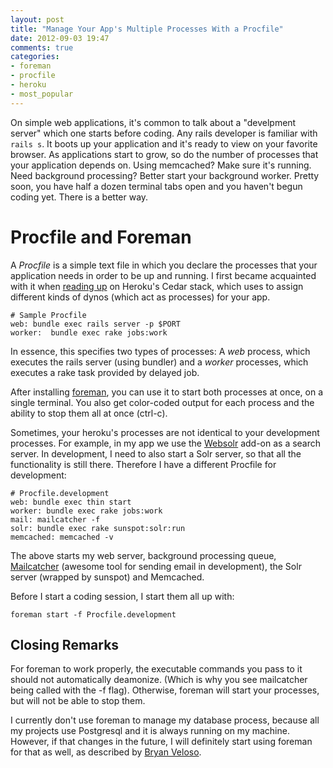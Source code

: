 ```yaml
---
layout: post
title: "Manage Your App's Multiple Processes With a Procfile"
date: 2012-09-03 19:47
comments: true
categories:
- foreman
- procfile
- heroku
- most_popular
---
```


On simple web applications, it's common to talk about a "develpment server" which one starts before coding. Any rails developer is familiar with ```rails s```. It boots up your application and it's ready to view on
your favorite browser. As applications start to grow, so do the number of processes that your application depends on. Using memcached? Make sure it's running. Need background processing? Better start your background worker. Pretty soon, you have half a dozen terminal tabs open and you haven't begun coding yet. There is a better way.

<!-- more -->

# Procfile and Foreman

A *Procfile* is a simple text file in which you declare the processes that your application needs in order to be up and running. I first became acquainted with it when [reading up][1] on Heroku's Cedar stack, which uses to assign different kinds of dynos (which act as processes) for your app.

```
# Sample Procfile
web: bundle exec rails server -p $PORT
worker:  bundle exec rake jobs:work
```

In essence, this specifies two types of processes: A *web* process, which executes the rails server (using bundler) and a *worker* processes, which executes a rake task provided by delayed job.

After installing [foreman][2], you can use it to start both processes at once, on a single terminal. You also get color-coded output for each process and the ability to stop them all at once (ctrl-c).

Sometimes, your heroku's processes are not identical to your development processes. For example, in my app we use the [Websolr][3] add-on as a search server. In development, I need to also start a Solr server, so that all the functionality is still there. Therefore I have a different Procfile for development:

```
# Procfile.development
web: bundle exec thin start
worker: bundle exec rake jobs:work
mail: mailcatcher -f
solr: bundle exec rake sunspot:solr:run
memcached: memcached -v
```
The above starts my web server, background processing queue, [Mailcatcher][4] (awesome tool for sending email in development), the Solr server (wrapped by sunspot) and Memcached.

Before I start a coding session, I start them all up with:

```
foreman start -f Procfile.development
```

## Closing Remarks

For foreman to work properly, the executable commands you pass to it should not automatically deamonize. (Which is why you see mailcatcher being called with the -f flag). Otherwise, foreman will start your processes, but will not be able to stop them.

I currently don't use foreman to manage my database process, because all my projects use Postgresql and it is always running on my machine. However, if that changes in the future, I will definitely start using foreman for that as well, as described by [Bryan Veloso][5].

[1]: https://devcenter.heroku.com/articles/procfile/
[2]: https://github.com/ddollar/foreman
[3]: https://addons.heroku.com/websolr
[4]: http://mailcatcher.me/
[5]: http://avalonstar.com/journal/2012/jan/01/on-foreman-and-procfiles/
